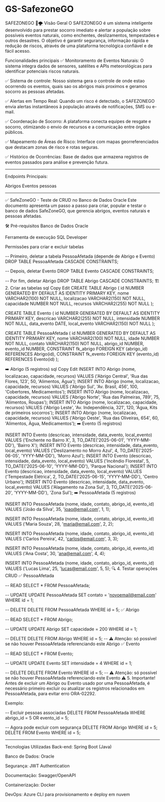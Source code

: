 # GS-SafezoneGO

SAFEZONEGO 🚨🌪️
Visão Geral
O SAFEZONEGO é um sistema inteligente desenvolvido para prestar socorro imediato e alertar a população sobre possíveis eventos naturais, como enchentes, deslizamentos, tempestades e outros desastres. O objetivo é garantir segurança, informação rápida e redução de riscos, através de uma plataforma tecnológica confiável e de fácil acesso.

Funcionalidades principais
✅ Monitoramento de Eventos Naturais:
O sistema integra dados de sensores, satélites e APIs meteorológicas para identificar potenciais riscos naturais.

✅ Sistema de controle:
Nosso sistema gera o controle de onde estao ocorrendo os eventos, quais sao os abrigos mais proximos e geramos socorro as pessoas afetadas.

✅ Alertas em Tempo Real:
Quando um risco é detectado, o SAFEZONEGO envia alertas instantâneos à população através de notificações, SMS ou e-mail.

✅ Coordenação de Socorro:
A plataforma conecta equipes de resgate e socorro, otimizando o envio de recursos e a comunicação entre órgãos públicos.

✅ Mapeamento de Áreas de Risco:
Interface com mapas georreferenciados que destacam zonas de risco e rotas seguras.

✅ Histórico de Ocorrências:
Base de dados que armazena registros de eventos passados para análise e prevenção futura.


--------

Endpoints Principais:

Abrigos
Eventos
pessoas

--------


✅ SafeZoneGO - Teste de CRUD no Banco de Dados Oracle
Este documento apresenta um passo a passo para criar, popular e testar o banco de dados SafeZoneGO, que gerencia abrigos, eventos naturais e pessoas afetadas.

🛠️ Pré-requisitos
Banco de Dados Oracle 

Ferramenta de execução SQL Developer

Permissões para criar e excluir tabelas

-- Primeiro, deletar a tabela PessoaAfetada (depende de Abrigo e Evento)
DROP TABLE PessoaAfetada CASCADE CONSTRAINTS;

-- Depois, deletar Evento
DROP TABLE Evento CASCADE CONSTRAINTS;

-- Por fim, deletar Abrigo
DROP TABLE Abrigo CASCADE CONSTRAINTS;
🏗️ 2. Criar as tabelas
sql
Copy
Edit
CREATE TABLE Abrigo (
    id NUMBER GENERATED BY DEFAULT AS IDENTITY PRIMARY KEY,
    nome VARCHAR2(100) NOT NULL,
    localizacao VARCHAR2(150) NOT NULL,
    capacidade NUMBER NOT NULL,
    recursos VARCHAR2(255) NOT NULL
);

CREATE TABLE Evento (
    id NUMBER GENERATED BY DEFAULT AS IDENTITY PRIMARY KEY,
    descricao VARCHAR2(255) NOT NULL,
    intensidade NUMBER NOT NULL,
    data_evento DATE,
    local_evento VARCHAR2(150) NOT NULL
);

CREATE TABLE PessoaAfetada (
    id NUMBER GENERATED BY DEFAULT AS IDENTITY PRIMARY KEY,
    nome VARCHAR2(100) NOT NULL,
    idade NUMBER NOT NULL,
    contato VARCHAR2(150) NOT NULL,
    abrigo_id NUMBER,
    evento_id NUMBER,
    CONSTRAINT fk_abrigo FOREIGN KEY (abrigo_id) REFERENCES Abrigo(id),
    CONSTRAINT fk_evento FOREIGN KEY (evento_id) REFERENCES Evento(id)
);

➡️ Abrigo (5 registros)
sql
Copy
Edit
INSERT INTO Abrigo (nome, localizacao, capacidade, recursos) VALUES ('Abrigo Central', 'Rua das Flores, 123', 50, 'Alimentos, Água');
INSERT INTO Abrigo (nome, localizacao, capacidade, recursos) VALUES ('Abrigo Sul', 'Av. Brasil, 456', 100, 'Cobertores, Medicamentos');
INSERT INTO Abrigo (nome, localizacao, capacidade, recursos) VALUES ('Abrigo Norte', 'Rua das Palmeiras, 789', 75, 'Alimentos, Roupas');
INSERT INTO Abrigo (nome, localizacao, capacidade, recursos) VALUES ('Abrigo Leste', 'Av. Independência, 321', 120, 'Água, Kits de primeiros socorros');
INSERT INTO Abrigo (nome, localizacao, capacidade, recursos) VALUES ('Abrigo Oeste', 'Rua das Oliveiras, 654', 60, 'Alimentos, Água, Medicamentos');
➡️ Evento (5 registros)


INSERT INTO Evento (descricao, intensidade, data_evento, local_evento) VALUES ('Enchente no Bairro X', 3, TO_DATE('2025-06-01', 'YYYY-MM-DD'), 'Bairro X');
INSERT INTO Evento (descricao, intensidade, data_evento, local_evento) VALUES ('Deslizamento no Morro Azul', 4, TO_DATE('2025-06-05', 'YYYY-MM-DD'), 'Morro Azul');
INSERT INTO Evento (descricao, intensidade, data_evento, local_evento) VALUES ('Incêndio Florestal', 5, TO_DATE('2025-06-10', 'YYYY-MM-DD'), 'Parque Nacional');
INSERT INTO Evento (descricao, intensidade, data_evento, local_evento) VALUES ('Tempestade Elétrica', 2, TO_DATE('2025-06-15', 'YYYY-MM-DD'), 'Centro Urbano');
INSERT INTO Evento (descricao, intensidade, data_evento, local_evento) VALUES ('Alagamento na Zona Sul', 3, TO_DATE('2025-06-20', 'YYYY-MM-DD'), 'Zona Sul');
➡️ PessoaAfetada (5 registros)

INSERT INTO PessoaAfetada (nome, idade, contato, abrigo_id, evento_id) 
VALUES ('João da Silva', 35, 'joao@email.com', 1, 1);

INSERT INTO PessoaAfetada (nome, idade, contato, abrigo_id, evento_id) 
VALUES ('Maria Souza', 28, 'maria@email.com', 2, 2);

INSERT INTO PessoaAfetada (nome, idade, contato, abrigo_id, evento_id) 
VALUES ('Carlos Pereira', 42, 'carlos@email.com', 3, 3);

INSERT INTO PessoaAfetada (nome, idade, contato, abrigo_id, evento_id) 
VALUES ('Ana Costa', 30, 'ana@email.com', 4, 4);

INSERT INTO PessoaAfetada (nome, idade, contato, abrigo_id, evento_id) 
VALUES ('Lucas Lima', 25, 'lucas@email.com', 5, 5);
🔍 4. Testar operações CRUD
✅ PessoaAfetada

-- READ
SELECT * FROM PessoaAfetada;

-- UPDATE
UPDATE PessoaAfetada SET contato = 'novoemail@email.com' WHERE id = 1;

-- DELETE
DELETE FROM PessoaAfetada WHERE id = 5;
✅ Abrigo

-- READ
SELECT * FROM Abrigo;

-- UPDATE
UPDATE Abrigo SET capacidade = 200 WHERE id = 1;

-- DELETE
DELETE FROM Abrigo WHERE id = 5; 
-- ⚠️ Atenção: só possível se não houver PessoaAfetada referenciando este Abrigo
✅ Evento

-- READ
SELECT * FROM Evento;

-- UPDATE
UPDATE Evento SET intensidade = 4 WHERE id = 1;

-- DELETE
DELETE FROM Evento WHERE id = 5; 
-- ⚠️ Atenção: só possível se não houver PessoaAfetada referenciando este Evento
⚠️ 5. Importante!
Antes de excluir um Abrigo ou Evento usado por uma PessoaAfetada, é necessário primeiro excluir ou atualizar os registros relacionados em PessoaAfetada, para evitar erro ORA-02292.

Exemplo:


-- Excluir pessoas associadas
DELETE FROM PessoaAfetada WHERE abrigo_id = 5 OR evento_id = 5;

-- Agora pode excluir com segurança
DELETE FROM Abrigo WHERE id = 5;
DELETE FROM Evento WHERE id = 5;




--------



Tecnologias Utilizadas
Back-end: Spring Boot (Java)

Banco de Dados: Oracle

Segurança: JWT Authentication

Documentação: Swagger/OpenAPI

Containerização: Docker

DevOps: Azure CLI para provisionamento e deploy em nuvem
